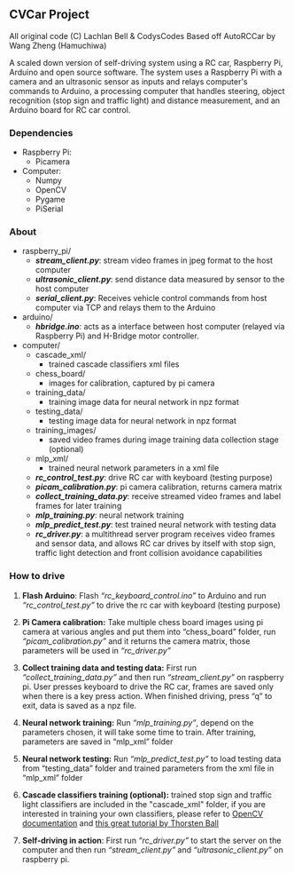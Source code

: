 ## CVCar Project ###
All original code (C) Lachlan Bell & CodysCodes
Based off AutoRCCar by Wang Zheng (Hamuchiwa)


  A scaled down version of self-driving system using a RC car, Raspberry Pi, Arduino and open source software. The system uses a Raspberry Pi with a camera and an ultrasonic sensor as inputs and relays computer's commands to Arduino, a processing computer that handles steering, object recognition (stop sign and traffic light) and distance measurement, and an Arduino board for RC car control.
  
### Dependencies
* Raspberry Pi: 
  - Picamera
* Computer:
  - Numpy
  - OpenCV
  - Pygame
  - PiSerial
  
### About
- raspberry_pi/ 
  -	***stream_client.py***: stream video frames in jpeg format to the host computer
  -	***ultrasonic_client.py***: send distance data measured by sensor to the host computer
  -	***serial_client.py***: Receives vehicle control commands from host computer via TCP and relays them to the Arduino
- arduino/
  -	***hbridge.ino***: acts as a interface between host computer (relayed via Raspberry Pi) and H-Bridge motor controller.
- computer/
  -	cascade_xml/ 
    - trained cascade classifiers xml files
  -	chess_board/ 
    - images for calibration, captured by pi camera 
  -	training_data/ 
    - training image data for neural network in npz format
  -	testing_data/ 
    - testing image data for neural network in npz format
  -	training_images/ 
    - saved video frames during image training data collection stage (optional)
  -	mlp_xml/ 
    - trained neural network parameters in a xml file
  -	***rc_control_test.py***: drive RC car with keyboard (testing purpose)
  -	***picam_calibration.py***: pi camera calibration, returns camera matrix
  -	***collect_training_data.py***: receive streamed video frames and label frames for later training
  -	***mlp_training.py***: neural network training
  -	***mlp_predict_test.py***: test trained neural network with testing data
  -	***rc_driver.py***: a multithread server program receives video frames and sensor data, and allows RC car drives by itself with stop sign, traffic light detection and front collision avoidance capabilities

### How to drive
1. **Flash Arduino**: Flash *“rc_keyboard_control.ino”* to Arduino and run *“rc_control_test.py”* to drive the rc car with keyboard (testing purpose)

2. **Pi Camera calibration:** Take multiple chess board images using pi camera at various angles and put them into “chess_board” folder, run *“picam_calibration.py”* and it returns the camera matrix, those parameters will be used in *“rc_driver.py”*

3. **Collect training data and testing data:** First run *“collect_training_data.py”* and then run *“stream_client.py”* on raspberry pi. User presses keyboard to drive the RC car, frames are saved only when there is a key press action. When finished driving, press “q” to exit, data is saved as a npz file. 

4. **Neural network training:** Run *“mlp_training.py”*, depend on the parameters chosen, it will take some time to train. After training, parameters are saved in “mlp_xml” folder

5. **Neural network testing:** Run *“mlp_predict_test.py”* to load testing data from “testing_data” folder and trained parameters from the xml file in “mlp_xml” folder

6. **Cascade classifiers training (optional):** trained stop sign and traffic light classifiers are included in the "cascade_xml" folder, if you are interested in training your own classifiers, please refer to [OpenCV documentation](http://docs.opencv.org/doc/user_guide/ug_traincascade.html) and [this great tutorial by Thorsten Ball](http://coding-robin.de/2013/07/22/train-your-own-opencv-haar-classifier.html)

7. **Self-driving in action**: First run *“rc_driver.py”* to start the server on the computer and then run *“stream_client.py”* and *“ultrasonic_client.py”* on raspberry pi. 

